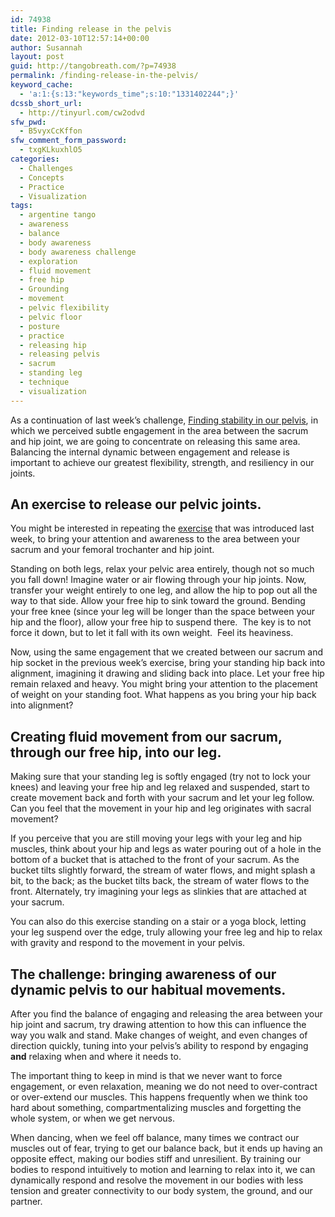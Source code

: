 ```yaml
---
id: 74938
title: Finding release in the pelvis
date: 2012-03-10T12:57:14+00:00
author: Susannah
layout: post
guid: http://tangobreath.com/?p=74938
permalink: /finding-release-in-the-pelvis/
keyword_cache:
  - 'a:1:{s:13:"keywords_time";s:10:"1331402244";}'
dcssb_short_url:
  - http://tinyurl.com/cw2odvd
sfw_pwd:
  - B5vyxCcKffon
sfw_comment_form_password:
  - txgKLkuxhlO5
categories:
  - Challenges
  - Concepts
  - Practice
  - Visualization
tags:
  - argentine tango
  - awareness
  - balance
  - body awareness
  - body awareness challenge
  - exploration
  - fluid movement
  - free hip
  - Grounding
  - movement
  - pelvic flexibility
  - pelvic floor
  - posture
  - practice
  - releasing hip
  - releasing pelvis
  - sacrum
  - standing leg
  - technique
  - visualization
---
```

As a continuation of last week&#8217;s challenge, <a title="Creating stability in our pelvis" href="http://tangobreath.com/creating-stability-in-our-pelvis/" target="_blank">Finding stability in our pelvis</a>, in which we perceived subtle engagement in the area between the sacrum and hip joint, we are going to concentrate on releasing this same area. Balancing the internal dynamic between engagement and release is important to achieve our greatest flexibility, strength, and resiliency in our joints.

<!--more-->

## An exercise to release our pelvic joints.

You might be interested in repeating the <a title="Creating stability in our pelvis" href="http://tangobreath.com/creating-stability-in-our-pelvis/" target="_blank">exercise</a> that was introduced last week, to bring your attention and awareness to the area between your sacrum and your femoral trochanter and hip joint.

Standing on both legs, relax your pelvic area entirely, though not so much you fall down! Imagine water or air flowing through your hip joints. Now, transfer your weight entirely to one leg, and allow the hip to pop out all the way to that side. Allow your free hip to sink toward the ground. Bending your free knee (since your leg will be longer than the space between your hip and the floor), allow your free hip to suspend there.  The key is to not force it down, but to let it fall with its own weight.  Feel its heaviness.

Now, using the same engagement that we created between our sacrum and hip socket in the previous week&#8217;s exercise, bring your standing hip back into alignment, imagining it drawing and sliding back into place. Let your free hip remain relaxed and heavy. You might bring your attention to the placement of weight on your standing foot. What happens as you bring your hip back into alignment?

## Creating fluid movement from our sacrum, through our free hip, into our leg.

Making sure that your standing leg is softly engaged (try not to lock your knees) and leaving your free hip and leg relaxed and suspended, start to create movement back and forth with your sacrum and let your leg follow. Can you feel that the movement in your hip and leg originates with sacral movement?

If you perceive that you are still moving your legs with your leg and hip muscles, think about your hip and legs as water pouring out of a hole in the bottom of a bucket that is attached to the front of your sacrum. As the bucket tilts slightly forward, the stream of water flows, and might splash a bit, to the back; as the bucket tilts back, the stream of water flows to the front. Alternately, try imagining your legs as slinkies that are attached at your sacrum.

You can also do this exercise standing on a stair or a yoga block, letting your leg suspend over the edge, truly allowing your free leg and hip to relax with gravity and respond to the movement in your pelvis.

## The challenge: bringing awareness of our dynamic pelvis to our habitual movements.

After you find the balance of engaging and releasing the area between your hip joint and sacrum, try drawing attention to how this can influence the way you walk and stand. Make changes of weight, and even changes of direction quickly, tuning into your pelvis&#8217;s ability to respond by engaging **and** relaxing when and where it needs to.

The important thing to keep in mind is that we never want to force engagement, or even relaxation, meaning we do not need to over-contract or over-extend our muscles. This happens frequently when we think too hard about something, compartmentalizing muscles and forgetting the whole system, or when we get nervous.

When dancing, when we feel off balance, many times we contract our muscles out of fear, trying to get our balance back, but it ends up having an opposite effect, making our bodies stiff and unresilient. By training our bodies to respond intuitively to motion and learning to relax into it, we can dynamically respond and resolve the movement in our bodies with less tension and greater connectivity to our body system, the ground, and our partner.